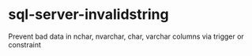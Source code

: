 # sql-server-invalidstring
Prevent bad data in nchar, nvarchar, char, varchar columns via trigger or constraint
